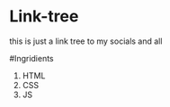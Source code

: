 # Link-tree
this is just a link tree to my socials and all

#Ingridients
<ol> 
<li>HTML</li>
<li>CSS</li>
<li>JS</li>
</ol>


